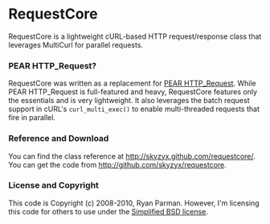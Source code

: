 ﻿# RequestCore

RequestCore is a lightweight cURL-based HTTP request/response class that leverages MultiCurl for parallel requests.

### PEAR HTTP_Request?

RequestCore was written as a replacement for [PEAR HTTP_Request](http://pear.php.net/http_request/). While PEAR HTTP_Request is full-featured and heavy, RequestCore features only the essentials and is very lightweight. It also leverages the batch request support in cURL's `curl_multi_exec()` to enable multi-threaded requests that fire in parallel.

### Reference and Download

You can find the class reference at <http://skyzyx.github.com/requestcore/>. You can get the code from <http://github.com/skyzyx/requestcore>.

### License and Copyright

This code is Copyright (c) 2008-2010, Ryan Parman. However, I'm licensing this code for others to use under the [Simplified BSD license](http://www.opensource.org/licenses/bsd-license.php).
